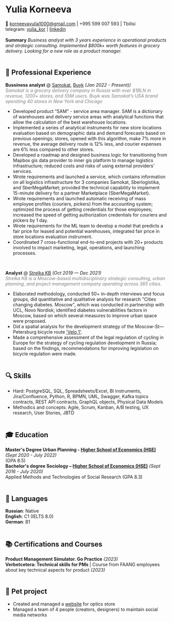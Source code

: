 # Yulia Korneeva
📌 [korneevayulia1000@gmail.com](mailto:korneevayulia1000@gmail.com) | +995 599 007 593 | Tbilisi <br> 
telegram: [yulia_kor](https://t.me/yulia_kor) | [linkedin](https://www.linkedin.com/in/yulia-korneeva-288236173/)
<br> <br>
**Summary**
_Business analyst with 3 years experience in operational products and strategic consulting. Implemented $800k+ worth features in grocery delivery. Looking for a new role as a product manager._ <br> <br>

## 🔧 Professional Experience <br>
**Bussiness analyst** @ [Samokat](https://samokat.ru/), [Buyk](https://www.linkedin.com/company/buyk-corp/) _(Jan 2022 - Present)_/ <br>
<span style="color:grey"> _Samokat is a grocery delivery company in Russia with over $1BLN in revenue, 1200+ stores, and 55M users. Buyk was Samokat’s USA brand operating 40 stores in New York and Chicago_ </span> <br>

- Developed product “SAM” - service area manager. SAM is a dictionary of warehouses and delivery service areas with analytical functions that allow the calculation of the best warehouse locations.
- Implemented a series of analytical instruments for new store locations evaluation based on demographic data and demand forecasts based on previous openings; stores, opened with this algorithm, make 7% more in revenue, the average delivery route is 12% less, and courier expenses are 6% less compared to other stores.
- Developed a roadmap and designed business logic for transitioning from Mapbox gis data provider to inner gis platform to manage logistics infrastructure; reduced costs and risks of using  external providers' services.
- Wrote requirements and launched a service, which contains information on all logistics infrastructure for 3 companies Samokat, Sberlogistika, and SberMegaMarket; provided the technical capability to implement 15-minute delivery for a partner Marketplace (SberMegaMarket).
- Wrote requirements and launched automatic receiving of mass employee profiles (couriers, pickers) from the accounting system; optimized the process of getting credentials for those employees; increased the speed of getting authorization credentials for couriers and pickers by 1 day.
- Wrote requirements for the ML team to develop a model that predicts a fair price for leased and potential warehouses, integrated fair price in store locations evaluation instrument.
- Coordinated 7 cross-functional end-to-end projects with 20+ products involved to impact marketing, legal, operations, and launching processes.
<br>

**Analyst** @ [Strelka KB](https://landezine-award.com/strelka-kb/) _(Oct 2019 — Dec 2021)_ <br>
<span style="color:grey"> _Strelka KB is a Moscow-based multidisciplinary strategic consulting, urban planning, and project management company operating across 365 cities._ </span> <br>

- Elaborated methodology, conducted 50+ in-depth interviews and focus groups, did quantitative and qualitative analysis for research "Cities changing diabetes. Moscow", which was conducted in partnership with UCL, Novo Nordisk; identified diabetes vulnerabilities factors in Moscow, based on which several measures to improve urban space were proposed.
- Did a spatial analysis for the development strategy of the Moscow-St—Petersburg bicycle route ['Velo 1'](https://velo-1.com).
- Made a comprehensive assessment of the legal regulation of cycling in Europe for the strategy of cycling regulation development in Russia; based on the findings, recommendations for improving legislation on bicycle regulation were made.
<br><br> 

## 🔍 Skills <br>
- Hard: PostgreSQL, SQL, Spreadsheets/Excel, BI instruments, Jira/Confluence, Python, R, BPMN, UML, Swagger, Kafka topics contracts, REST API contracts, GraphQL objects, Physical Data Models
- Methodics and concepts: Agile, Scrum, Kanban, A/B testing, UX research, User Stories, JBTD
<br><br> 

## 🎓 Education <br>

**Master's Degree Urban Planning - [Higher School of Economics (HSE)](https://www.hse.ru/en/info/)** _(Sept 2020 - July 2022)_
<br>
(GPA 8.5)
<br>
**Bachelor's degree Sociology  – [Higher School of Economics (HSE)](https://www.hse.ru/en/info/)** _(Sept 2016 - July 2020)_
<br>
Applied Methods and Technologies of Social Research (GPA 8.3) <br><br> 

## 💬 Languages <br>

**Russian**: Native <br>
**English**: C1 (IELTS 8.0) <br>
**German**: B1
<br><br>

## 📚 Certifications and Courses
**Product Management Simulator. Go Practice** _(2023)_ <br>
**Verbetcetera: Technical skills for PMs** | Course from FAANG employees about key technical aspects for product _(2023)_ <br><br>
## 📌 Pet project <br>
 - Created and managed a [website](https://www.sioptics.ru/) for optics store
 - Managed a team of 4 people (creators, designers) to maintain social media networks



